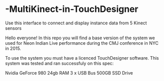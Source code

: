 # -MultiKinect-in-TouchDesigner
Use this interface to connect and display instance data from 5 Kinect sensors

Hello everyone!
In this repo you will find a base version of the system we used for Neon Indian Live performance during the CMJ conference in NYC in 2015.

To use the system you must have a licenced TouchDesigner software.
This system was tested and ran successfuly on this spec:

Nvidia GeForce 980
24gb RAM
3 x USB Bus
500GB SSD Drive

